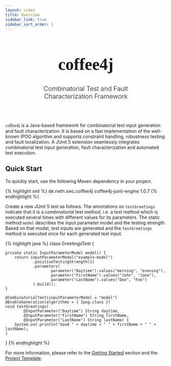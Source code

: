 ```yaml
---
layout: index
title: Overview
sidebar_link: true
sidebar_sort_order: 1
---
```


<div style="width: 66%; margin-left: auto; margin-right: auto; text-align: center; margin-bottom: 70px;">
  <h1 style="font-family: 'Abril Fatface', serif; font-size: 3.25rem;">
    coffee4j
  </h1>
  <p style="font-size: 1.25rem; font-weight: 300;">
    Combinatorial Test and Fault Characterization Framework
  </p>
</div>

<div>
<font style="font-family: 'Abril Fatface', serif;">coffee4j</font> is a Java-based framework for combinatorial test input generation and fault characterization.
It is based on a fast implementation of the well-known IPOG algorithm and supports constraint handling, robustness testing and fault localization.  
A JUnit 5 extension seamlessly integrates combinatorial test input generation, fault characterization  and automated test execution.
</div>


## Quick Start

To quickly start, use the following Maven dependency in your project.

{% highlight xml %}
<dependency>
  <groupId>de.rwth.swc.coffee4j</groupId>
  <artifactId>coffee4j-junit-engine</artifactId>
  <version>1.0.7</version>
</dependency>
{% endhighlight %}

Create a new JUnit 5 test as follows.
The annotations on `testGreetings` indicate that it is a <i>combinatorial</i> test method, i.e. a test method which is executed several times with different values for its parameters.
The static method `model` describes the input parameter model and the testing strength.
Based on that model, test inputs are generated and the `testGreetings` method is executed once for each generated test input.

{% highlight java %}
class GreetingsTest {

    private static InputParameterModel model() {
        return inputParameterModel("example-model")
                .positiveTestingStrength(1)
                .parameters(
                        parameter("Daytime").values("morning", "evening"),
                        parameter("FirstName").values("John", "Jane"),
                        parameter("LastName").values("Doo", "Foo")
                ).build();
    }

    @CombinatorialTest(inputParameterModel = "model")
    @EnableGeneration(algorithms = { Ipog.class })
    void testGreetings(
            @InputParameter("Daytime") String daytime,
            @InputParameter("FirstName") String firstName,
            @InputParameter("LastName") String lastName) {
        System.out.println("Good " + daytime + " " + firstName + " " + lastName);
    }
}
{% endhighlight %}

For more information, please refer to the <a href="getting-started/">Getting Started</a> section and the <a href="https://github.com/coffee4j/coffee4j-template">Project Template</a>.
